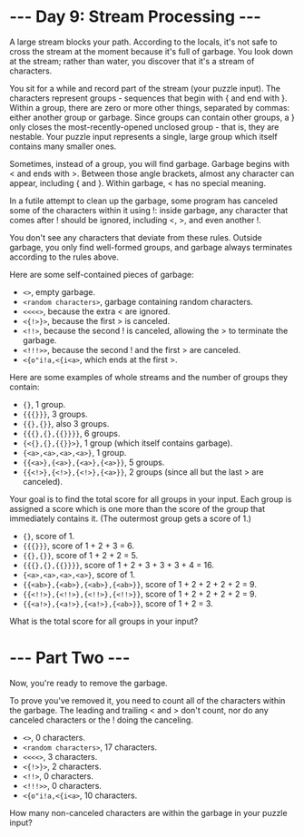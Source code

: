 # --- Day 9: Stream Processing ---

A large stream blocks your path. According to the locals, it's not safe to cross the stream at the moment because it's full of garbage. You look down at the stream; rather than water, you discover that it's a stream of characters.

You sit for a while and record part of the stream (your puzzle input). The characters represent groups - sequences that begin with { and end with }. Within a group, there are zero or more other things, separated by commas: either another group or garbage. Since groups can contain other groups, a } only closes the most-recently-opened unclosed group - that is, they are nestable. Your puzzle input represents a single, large group which itself contains many smaller ones.

Sometimes, instead of a group, you will find garbage. Garbage begins with < and ends with >. Between those angle brackets, almost any character can appear, including { and }. Within garbage, < has no special meaning.

In a futile attempt to clean up the garbage, some program has canceled some of the characters within it using !: inside garbage, any character that comes after ! should be ignored, including <, >, and even another !.

You don't see any characters that deviate from these rules. Outside garbage, you only find well-formed groups, and garbage always terminates according to the rules above.

Here are some self-contained pieces of garbage:

* `<>`, empty garbage.
* `<random characters>`, garbage containing random characters.
* `<<<<>`, because the extra < are ignored.
* `<{!>}>`, because the first > is canceled.
* `<!!>`, because the second ! is canceled, allowing the > to terminate the garbage.
* `<!!!>>`, because the second ! and the first > are canceled.
* `<{o"i!a,<{i<a>`, which ends at the first >.


Here are some examples of whole streams and the number of groups they contain:

* `{}`, 1 group.
* `{{{}}}`, 3 groups.
* `{{},{}}`, also 3 groups.
* `{{{},{},{{}}}}`, 6 groups.
* `{<{},{},{{}}>}`, 1 group (which itself contains garbage).
* `{<a>,<a>,<a>,<a>}`, 1 group.
* `{{<a>},{<a>},{<a>},{<a>}}`, 5 groups.
* `{{<!>},{<!>},{<!>},{<a>}}`, 2 groups (since all but the last > are canceled).

Your goal is to find the total score for all groups in your input. Each group is assigned a score which is one more than the score of the group that immediately contains it. (The outermost group gets a score of 1.)

* `{}`, score of 1.
* `{{{}}}`, score of 1 + 2 + 3 = 6.
* `{{},{}}`, score of 1 + 2 + 2 = 5.
* `{{{},{},{{}}}}`, score of 1 + 2 + 3 + 3 + 3 + 4 = 16.
* `{<a>,<a>,<a>,<a>}`, score of 1.
* `{{<ab>},{<ab>},{<ab>},{<ab>}}`, score of 1 + 2 + 2 + 2 + 2 = 9.
* `{{<!!>},{<!!>},{<!!>},{<!!>}}`, score of 1 + 2 + 2 + 2 + 2 = 9.
* `{{<a!>},{<a!>},{<a!>},{<ab>}}`, score of 1 + 2 = 3.


What is the total score for all groups in your input?

# --- Part Two ---

Now, you're ready to remove the garbage.

To prove you've removed it, you need to count all of the characters within the garbage. The leading and trailing < and > don't count, nor do any canceled characters or the ! doing the canceling.

* `<>`, 0 characters.
* `<random characters>`, 17 characters.
* `<<<<>`, 3 characters.
* `<{!>}>`, 2 characters.
* `<!!>`, 0 characters.
* `<!!!>>`, 0 characters.
* `<{o"i!a,<{i<a>`, 10 characters.


How many non-canceled characters are within the garbage in your puzzle input?